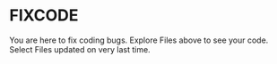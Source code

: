 # FIXCODE
You are here to fix coding bugs. 
Explore Files above to see your code. Select Files updated on very last time. 
